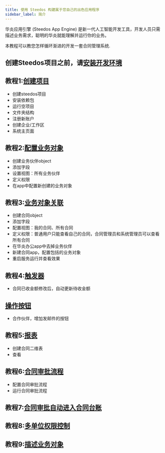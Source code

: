 ```yaml
---
title: 使用 Steedos 构建属于您自己的出色应用程序
sidebar_label: 简介
---
```


华炎应用引擎 (Steedos App Engine) 是新一代人工智能开发工具，开发人员只需描述业务需求，聪明的华炎就能理解并运行你的业务。

本教程可以教您怎样循环渐进的开发一套合同管理系统.
## 创建Steedos项目之前，请[安装开发环境](/docs/developer/install)
## 教程1:[创建项目](/docs/developer/guide_create)
- 创建steedos项目
- 安装依赖包
- 运行空项目
- 文件夹结构
- 注册新账户
- 创建企业/工作区
- 系统主页面
## 教程2:[配置业务对象](/docs/developer/guide_object)
- 创建业务伙伴object
- 添加字段
- 设置视图：所有业务伙伴
- 定义权限
- 在app中配置新创建的业务对象
## 教程3:[业务对象关联](/docs/developer/relationship)
- 创建合同object
- 添加字段
- 配置视图：我的合同、所有合同
- 定义权限：普通用户只能查看自己的合同，合同管理员和系统管理员可以查看所有合同
- 在华炎办公app中去掉业务伙伴
- 新建合同app，配置包括的业务对象
- 重启服务运行并查看效果
## 教程4:[触发器]()
- 合同已收金额修改后，自动更新待收金额
## [操作按钮]()
- 合作伙伴，增加发邮件的按钮
## 教程5:[报表]()
- 创建合同二维表
- 查看
## 教程6:[合同审批流程]()
- 配置合同审批流程
- 运行合同审批流程
## 教程7:[合同审批自动进入合同台账]()
## 教程8:[多单位权限控制]()

## 教程9:[描述业务对象]()